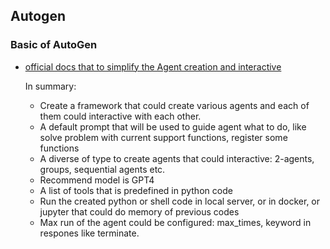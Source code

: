 ## Autogen


### Basic of AutoGen

- [official docs that to simplify the Agent creation and interactive](https://microsoft.github.io/autogen/docs/Getting-Started)
  
  In summary:
    - Create a framework that could create various agents and each of them could interactive with each other.
    - A default prompt that will be used to guide agent what to do, like solve problem with current support functions, register some functions
    - A diverse of type to create agents that could interactive: 2-agents, groups, sequential agents etc.
    - Recommend model is GPT4
    - A list of tools that is predefined in python code
    - Run the created python or shell code in local server, or in docker, or jupyter that could do memory of previous codes 
    - Max run of the agent could be configured: max_times, keyword in respones like terminate.